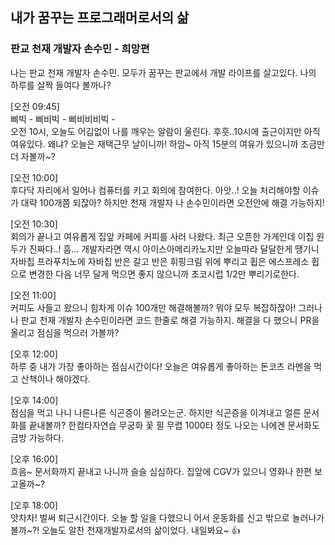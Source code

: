 ## 내가 꿈꾸는 프로그래머로서의 삶  

### 판교 천재 개발자 손수민 - 희망편
나는 판교 천재 개발자 손수민. 모두가 꿈꾸는 판교에서 개발 라이프를 살고있다.  나의 하루를 살짝 들여다 볼까나?  

[오전 09:45]  
삐빅 - 삐비빅 - 삐비비비빅 -  
오전 10시, 오늘도 어김없이 나를 깨우는 알람이 울린다. 후훗..10시에 출근이지만 아직 여유있다. 왜냐? 오늘은 재택근무 날이니까! 하암~ 아직 15분의 여유가 있으니까 조금만 더 자볼까~?  


[오전 10:00]  
후다닥 자리에서 일어나 컴퓨터를 키고 회의에 참여한다. 아앗..! 오늘 처리해야할 이슈가 대략 100개쯤 되잖아? 하지만 천재 개발자 나 손수민이라면 오전안에 해결 가능하지!  

[오전 10:30]  
회의가 끝나고 여유롭게 집앞 카페에 커피를 사러 나왔다. 최근 오픈한 가게인데 이집 원두가 진짜다..! 흠... 개발자라면 역시 아이스아메리카노지만 오늘따라 달달한게 땡기니 자바칩 프라푸치노에 자바칩 반은 갈고 반은 휘핑크림 위에 뿌리고 휩은 에스프레소 휩으로 변경한 다음 너무 달게 먹으면 좋지 않으니까 초코시럽 1/2만 뿌리기로한다.  

[오전 11:00]  
커피도 사들고 왔으니 힘차게 이슈 100개만 해결해볼까? 뭐야 모두 복잡하잖아! 그러나 나 판교 천재 개발자 손수민이라면 코드 한줄로 해결 가능하지.  해결을 다 했으니 PR을 올리고 점심을 먹으러 가볼까?  

[오후 12:00]  
하루 중 내가 가장 좋아하는 점심시간이다! 오늘은 여유롭게 좋아하는 돈코츠 라멘을 먹고 산책이나 해야겠다.  

[오후 14:00]  
점심을 먹고 나니 나른나른 식곤증이 몰려오는군. 하지만 식곤증을 이겨내고 얼른 문서화를 끝내볼까? 한컴타자연습 무궁화 꽃 필 무렵 1000타 정도 나오는 나에겐 문서화도 금방 가능하다.  

[오후 16:00]  
흐음~ 문서화까지 끝내고 나니까 슬슬 심심하다. 집앞에 CGV가 있으니 영화나 한편 보고올까~? 

[오후 18:00]  
앗차차! 벌써 퇴근시간이다. 오늘 할 일을 다했으니 어서 운동화를 신고 밖으로 놀러나가 볼까~?! 오늘도 알찬 천재개발자로서의 삶이었다. 내일봐요~ 👍


